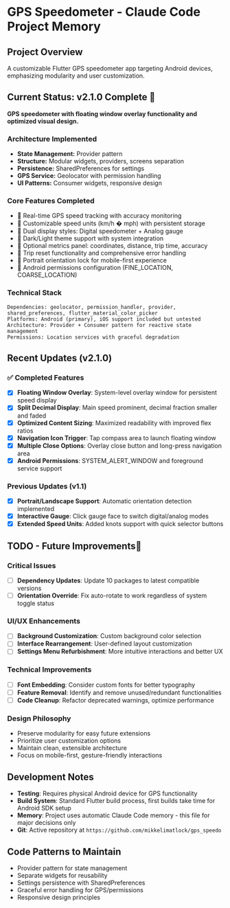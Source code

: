 # GPS Speedometer - Claude Code Project Memory

## Project Overview
A customizable Flutter GPS speedometer app targeting Android devices, emphasizing modularity and user customization.

## Current Status: v2.1.0 Complete 
**GPS speedometer with floating window overlay functionality and optimized visual design.**

### Architecture Implemented
- **State Management:** Provider pattern
- **Structure:** Modular widgets, providers, screens separation
- **Persistence:** SharedPreferences for settings
- **GPS Service:** Geolocator with permission handling
- **UI Patterns:** Consumer widgets, responsive design

### Core Features Completed
-  Real-time GPS speed tracking with accuracy monitoring
-  Customizable speed units (km/h � mph) with persistent storage
-  Dual display styles: Digital speedometer + Analog gauge
-  Dark/Light theme support with system integration
-  Optional metrics panel: coordinates, distance, trip time, accuracy
-  Trip reset functionality and comprehensive error handling
-  Portrait orientation lock for mobile-first experience
-  Android permissions configuration (FINE_LOCATION, COARSE_LOCATION)

### Technical Stack
```
Dependencies: geolocator, permission_handler, provider, shared_preferences, flutter_material_color_picker
Platforms: Android (primary), iOS support included but untested
Architecture: Provider + Consumer pattern for reactive state management
Permissions: Location services with graceful degradation
```

## Recent Updates (v2.1.0)

### ✅ Completed Features
- [x] **Floating Window Overlay**: System-level overlay window for persistent speed display
- [x] **Split Decimal Display**: Main speed prominent, decimal fraction smaller and faded
- [x] **Optimized Content Sizing**: Maximized readability with improved flex ratios
- [x] **Navigation Icon Trigger**: Tap compass area to launch floating window
- [x] **Multiple Close Options**: Overlay close button and long-press navigation area
- [x] **Android Permissions**: SYSTEM_ALERT_WINDOW and foreground service support

### Previous Updates (v1.1)
- [x] **Portrait/Landscape Support**: Automatic orientation detection implemented  
- [x] **Interactive Gauge**: Click gauge face to switch digital/analog modes
- [x] **Extended Speed Units**: Added knots support with quick selector buttons

## TODO - Future Improvements

### Critical Issues
- [ ] **Dependency Updates**: Update 10 packages to latest compatible versions
- [ ] **Orientation Override**: Fix auto-rotate to work regardless of system toggle status

### UI/UX Enhancements
- [ ] **Background Customization**: Custom background color selection
- [ ] **Interface Rearrangement**: User-defined layout customization
- [ ] **Settings Menu Refurbishment**: More intuitive interactions and better UX

### Technical Improvements  
- [ ] **Font Embedding**: Consider custom fonts for better typography
- [ ] **Feature Removal**: Identify and remove unused/redundant functionalities
- [ ] **Code Cleanup**: Refactor deprecated warnings, optimize performance

### Design Philosophy
- Preserve modularity for easy future extensions
- Prioritize user customization options
- Maintain clean, extensible architecture
- Focus on mobile-first, gesture-friendly interactions

## Development Notes
- **Testing**: Requires physical Android device for GPS functionality
- **Build System**: Standard Flutter build process, first builds take time for Android SDK setup
- **Memory**: Project uses automatic Claude Code memory - this file for major decisions only
- **Git**: Active repository at `https://github.com/mikkelimatlock/gps_speedo`

## Code Patterns to Maintain
- Provider pattern for state management
- Separate widgets for reusability  
- Settings persistence with SharedPreferences
- Graceful error handling for GPS/permissions
- Responsive design principles